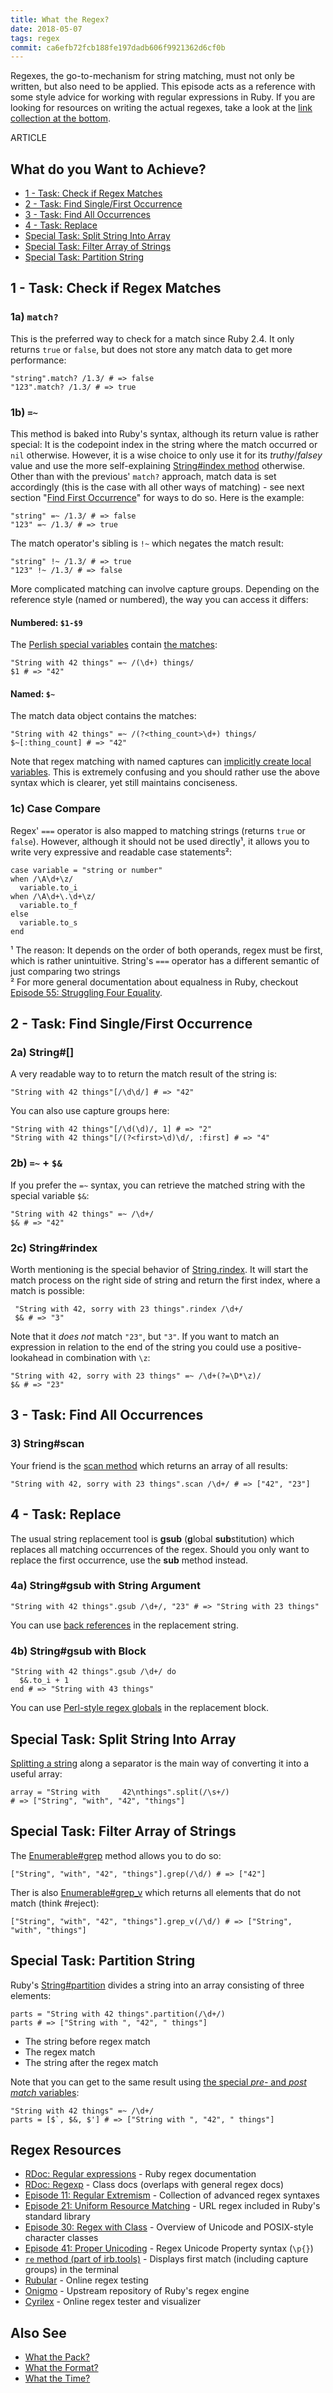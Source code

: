 ```yaml
---
title: What the Regex?
date: 2018-05-07
tags: regex
commit: ca6efb72fcb188fe197dadb606f9921362d6cf0b
---
```


Regexes, the go-to-mechanism for string matching, must not only be written, but also need to be applied. This episode acts as a reference with some style advice for working with regular expressions in Ruby. If you are looking for resources on writing the actual regexes, take a look at the [link collection at the bottom](#regex-resources).

ARTICLE

## What do you Want to Achieve?

- [1 - Task: Check if Regex Matches](#task-check-if-regex-matches)
- [2 - Task: Find Single/First Occurrence](#task-find-singlefirst-occurrence)
- [3 - Task: Find All Occurrences](#task-find-all-occurrences)
- [4 - Task: Replace](#task-replace)
- [Special Task: Split String Into Array](#special-task-split-string-into-array)
- [Special Task: Filter Array of Strings](#special-task-filter-array-of-strings)
- [Special Task: Partition String](#special-task-partition-string)

## 1 - Task: Check if Regex Matches

### 1a) `match?`

This is the preferred way to check for a match since Ruby 2.4. It only returns `true` or `false`, but does not store any match data to get more performance:

    "string".match? /1.3/ # => false
    "123".match? /1.3/ # => true

### 1b) `=~`

This method is baked into Ruby's syntax, although its return value is rather special: It is the codepoint index in the string where the match occurred or `nil` otherwise. However, it is a wise choice to only use it for its *truthy*/*falsey* value and use the more self-explaining [String#index method](https://ruby-doc.org/core/String.html#method-i-index) otherwise. Other than with the previous' `match?` approach, match data is set accordingly (this is the case with all other ways of matching) - see next section "[Find First Occurrence](#task-find-singlefirst-occurrence)" for ways to do so. Here is the example:

    "string" =~ /1.3/ # => false
    "123" =~ /1.3/ # => true

The match operator's sibling is `!~` which negates the match result:

    "string" !~ /1.3/ # => true
    "123" !~ /1.3/ # => false

More complicated matching can involve capture groups. Depending on the reference style (named or numbered), the way you can access it differs:

#### Numbered: `$1-$9`

The [Perlish special variables](/9-globalization.html#list-of-all-special-global-variables) contain [the matches](/60-escape-back-referencing.html#special-regex-variables--back-references):

    "String with 42 things" =~ /(\d+) things/
    $1 # => "42"

#### Named: `$~`

The match data object contains the matches:

    "String with 42 things" =~ /(?<thing_count>\d+) things/
    $~[:thing_count] # => "42"

Note that regex matching with named captures can [implicitly create local variables](/14-meeting-some-locals.html#implicit-local-variables-through-regex-matching). This is extremely confusing and you should rather use the above syntax which is clearer, yet still maintains conciseness.

### 1c) Case Compare

Regex' `===` operator is also mapped to matching strings (returns `true` or `false`). However, although it should not be used directly¹, it allows you to write very expressive and readable case statements²:

    case variable = "string or number"
    when /\A\d+\z/
      variable.to_i
    when /\A\d+\.\d+\z/
      variable.to_f
    else
      variable.to_s
    end

¹ The reason: It depends on the order of both operands, regex must be first, which is rather unintuitive. String's `===` operator has a different semantic of just comparing two strings<br/>
² For more general documentation about equalness in Ruby, checkout [Episode 55: Struggling Four Equality](/55-struggling-four-equality.html).

## 2 - Task: Find Single/First Occurrence

### 2a) String#[]

A very readable way to to return the match result of the string is:

    "String with 42 things"[/\d\d/] # => "42"

You can also use capture groups here:

    "String with 42 things"[/\d(\d)/, 1] # => "2"
    "String with 42 things"[/(?<first>\d)\d/, :first] # => "4"

### 2b) `=~` + `$&`

If you prefer the `=~` syntax, you can retrieve the matched string with the special variable `$&`:

    "String with 42 things" =~ /\d+/
    $& # => "42"

### 2c) String#rindex

Worth mentioning is the special behavior of [String.rindex](https://ruby-doc.org/core/String.html#method-i-rindex). It will start the match process on the right side of string and return the first index, where a match is possible:

     "String with 42, sorry with 23 things".rindex /\d+/
     $& # => "3"

Note that it *does not* match `"23"`, but `"3"`. If you want to match an expression in relation to the end of the string you could use a positive-lookahead in combination with `\z`:

    "String with 42, sorry with 23 things" =~ /\d+(?=\D*\z)/
    $& # => "23"

## 3 - Task: Find All Occurrences

### 3) String#scan

Your friend is the [scan method](https://ruby-doc.org/core/String.html#method-i-scan) which returns an array of all results:

    "String with 42, sorry with 23 things".scan /\d+/ # => ["42", "23"]

## 4 - Task: Replace

The usual string replacement tool is **gsub** (**g**lobal **sub**stitution) which replaces all matching occurrences of the regex. Should you only want to replace the first occurrence, use the **sub** method instead.

### 4a) String#gsub with String Argument

    "String with 42 things".gsub /\d+/, "23" # => "String with 23 things"

You can use [back references](/60-escape-back-referencing.html) in the replacement string.

### 4b) String#gsub with Block

    "String with 42 things".gsub /\d+/ do
      $&.to_i + 1
    end # => "String with 43 things"

You can use [Perl-style regex globals](/60-escape-back-referencing.html) in the replacement block.

## Special Task: Split String Into Array

[Splitting a string](https://ruby-doc.org/core/String.html#method-i-split) along a separator is the main way of converting it into a useful array:

    array = "String with     42\nthings".split(/\s+/)
    # => ["String", "with", "42", "things"]

## Special Task: Filter Array of Strings

The [Enumerable#grep](https://ruby-doc.org/core/Enumerable.html#method-i-grep) method allows you to do so:

    ["String", "with", "42", "things"].grep(/\d/) # => ["42"]

Ther is also [Enumerable#grep_v](https://ruby-doc.org/core/Enumerable.html#method-i-grep_v) which returns all elements that do not match (think #reject):

    ["String", "with", "42", "things"].grep_v(/\d/) # => ["String", "with", "things"]

## Special Task: Partition String

Ruby's [String#partition](https://ruby-doc.org/core/String.html#method-i-partition) divides a string into an array consisting of three elements:

    parts = "String with 42 things".partition(/\d+/)
    parts # => ["String with ", "42", " things"]

- The string before regex match
- The regex match
- The string after the regex match

Note that you can get to the same result using [the special *pre-* and *post match* variables](/60-escape-back-referencing.html#special-regex-variables--back-references):

    "String with 42 things" =~ /\d+/
    parts = [$`, $&, $'] # => ["String with ", "42", " things"]

## Regex Resources

- [RDoc: Regular expressions](https://ruby-doc.org/core/doc/regexp_rdoc.html) - Ruby regex documentation
- [RDoc: Regexp](https://ruby-doc.org/core/Regexp.html) - Class docs (overlaps with general regex docs)
- [Episode 11: Regular Extremism](/11-regular-extremism.html) - Collection of advanced regex syntaxes
- [Episode 21: Uniform Resource Matching](/21-uniform-resource-matching.html) - URL regex included in Ruby's standard library
- [Episode 30: Regex with Class](/30-regex-with-class.html) - Overview of Unicode and POSIX-style character classes
- [Episode 41: Proper Unicoding](/41-proper-unicoding.html) - Regex Unicode Property syntax (`\p{}`)
- [`re` method (part of irb.tools)](https://github.com/janlelis/debugging#restring-regex-groups--nil) - Displays first match (including capture groups) in the terminal
- [Rubular](http://rubular.com/) - Online regex testing
- [Onigmo](https://github.com/k-takata/Onigmo/blob/master/doc/RE) - Upstream repository of Ruby's regex engine
- [Cyrilex](https://extendsclass.com/regex-tester.html#ruby) - Online regex tester and visualizer

## Also See

- [What the Pack?](/4-what-the-pack.html)
- [What the Format?](/49-what-the-format.html)
- [What the Time?](/57-what-the-time.html)
